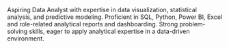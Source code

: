 Aspiring Data Analyst with expertise in data visualization, statistical analysis, and predictive modeling. Proficient in SQL, Python, Power BI, Excel and role-related analytical reports and dashboarding. Strong problem-solving skills, eager to apply analytical expertise in a data-driven environment.
